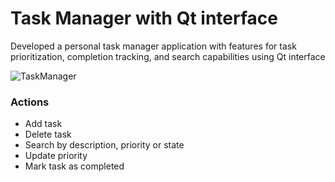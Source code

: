 # Task Manager with Qt interface

Developed a personal task manager application with features for task prioritization, completion tracking, and search capabilities using Qt interface

![TaskManager](https://github.com/FeelNostalgic/TaskManager-Qt/assets/62141854/7cc244c4-92e2-4891-9178-33de3efba59e)

### Actions
- Add task
- Delete task
- Search by description, priority or state
- Update priority
- Mark task as completed
